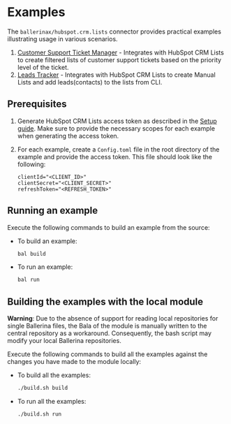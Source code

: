 # Examples

The `ballerinax/hubspot.crm.lists` connector provides practical examples illustrating usage in various scenarios.

1. [Customer Support Ticket Manager](https://github.com/ballerina-platform/module-ballerinax-hubspot.crm.lists/tree/main/examples/customer_support_tickets_manager) - Integrates with HubSpot CRM Lists to create filtered lists of customer support tickets based on the priority level of the ticket.
2. [Leads Tracker](https://github.com/ballerina-platform/module-ballerinax-hubspot.crm.lists/tree/main/examples/leads_tracker) - Integrates with HubSpot CRM Lists to create Manual Lists and add leads(contacts) to the lists from CLI.

## Prerequisites

1. Generate HubSpot CRM Lists access token as described in the [Setup guide](../README.md#setup). Make sure to provide the necessary scopes for each example when generating the access token.
2. For each example, create a `Config.toml` file in the root directory of the example and provide the access token. This file should look like the following:

    ```
    clientId="<CLIENT_ID>"
    clientSecret="<CLIENT_SECRET>"
    refreshToken="<REFRESH_TOKEN>"
    ```

## Running an example

Execute the following commands to build an example from the source:

* To build an example:

    ```bash
    bal build
    ```

* To run an example:

    ```bash
    bal run
    ```

## Building the examples with the local module

**Warning**: Due to the absence of support for reading local repositories for single Ballerina files, the Bala of the module is manually written to the central repository as a workaround. Consequently, the bash script may modify your local Ballerina repositories.

Execute the following commands to build all the examples against the changes you have made to the module locally:

* To build all the examples:

    ```bash
    ./build.sh build
    ```

* To run all the examples:

    ```bash
    ./build.sh run
    ```
